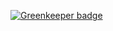 
[![Greenkeeper badge](https://badges.greenkeeper.io/zh-rocco/medicine-spider.svg)](https://greenkeeper.io/)
